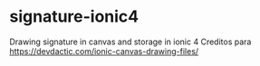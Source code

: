 # signature-ionic4
Drawing signature in canvas and storage in ionic 4
Creditos para https://devdactic.com/ionic-canvas-drawing-files/
